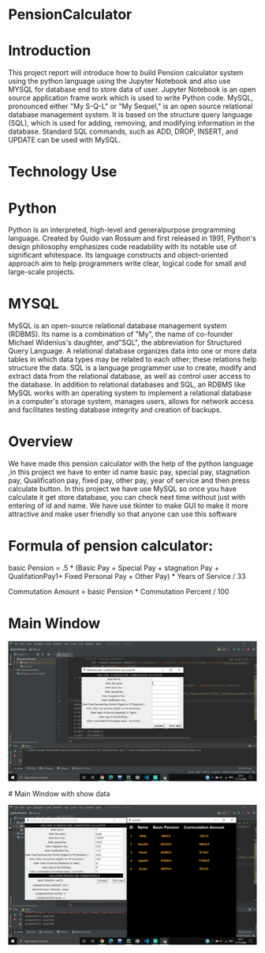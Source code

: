 # PensionCalculator
# Introduction
This project report will introduce how to build Pension calculator system using the python language using the Jupyter Notebook and also use MYSQL for database end to store data of user. Jupyter Notebook is an open source application frame work which is used to write Python code. MySQL, pronounced either "My S-Q-L" or "My Sequel," is an open source relational database management system. It is based on the structure query language (SQL), which is used for adding, removing, and modifying information in the database. Standard SQL commands, such as ADD, DROP, INSERT, and UPDATE can be used with MySQL.
# Technology Use
# Python
Python is an interpreted, high-level and generalpurpose programming language. Created by Guido van Rossum and first released in 1991, Python's design philosophy emphasizes code readability with its notable use of significant whitespace. Its language constructs and object-oriented approach aim to help programmers write clear, logical code for small and large-scale projects.
#  MYSQL
MySQL is an open-source relational database management system (RDBMS). Its name is a combination of "My", the name of co-founder Michael Widenius's daughter, and"SQL", the abbreviation for Structured Query Language. A relational database organizes data into one or more data tables in which data types may be related to each other; these relations help structure the data. SQL is a language programmer use to create, modify and extract data from the relational database, as well as control user access to the database. In addition to relational databases and SQL, an RDBMS like MySQL works with an operating system to implement a relational database in a computer's storage system, manages users, allows for network access and facilitates testing database integrity and creation of backups.
# Overview
We have made this pension calculator with the help of the python language ,in this project we have to enter id name basic pay, special pay, stagnation pay, Qualification pay, fixed pay, other pay, year of service and then press calculate button. In this project we have use MySQL so once you have calculate it get store database, you can check next time without just with entering of id and name. We have use tkinter to make GUI to make it more attractive and make user friendly so that anyone can use this software
# Formula of pension calculator: 
basic Pension = .5 * (Basic Pay + Special Pay + stagnation Pay + QualifationPay1+ Fixed Personal Pay + Other Pay) * Years of Service / 33

Commutation Amount = basic Pension * Commutation Percent / 100
# Main Window
<p align='center'>
  <img src='python1.jpeg'/>
</p>
# Main Window with show data
<p align='center'>
  <img src='python2.jpeg'/>
</p>
